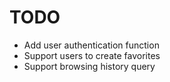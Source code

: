 # TODO

- Add user authentication function
- Support users to create favorites
- Support browsing history query